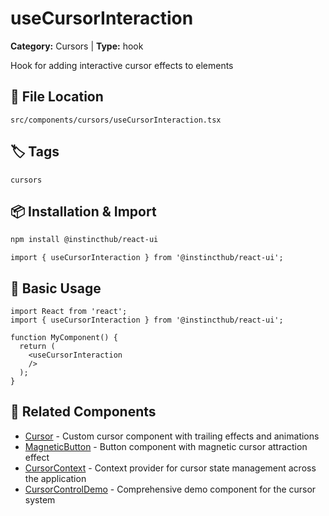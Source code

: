 # useCursorInteraction

**Category:** Cursors | **Type:** hook

Hook for adding interactive cursor effects to elements

## 📁 File Location

`src/components/cursors/useCursorInteraction.tsx`

## 🏷️ Tags

`cursors`

## 📦 Installation & Import

```bash
npm install @instincthub/react-ui
```

```tsx
import { useCursorInteraction } from '@instincthub/react-ui';
```

## 🚀 Basic Usage

```tsx
import React from 'react';
import { useCursorInteraction } from '@instincthub/react-ui';

function MyComponent() {
  return (
    <useCursorInteraction
    />
  );
}
```

## 🔗 Related Components

- [Cursor](./Cursor.md) - Custom cursor component with trailing effects and animations
- [MagneticButton](./MagneticButton.md) - Button component with magnetic cursor attraction effect
- [CursorContext](./CursorContext.md) - Context provider for cursor state management across the application
- [CursorControlDemo](./CursorControlDemo.md) - Comprehensive demo component for the cursor system

